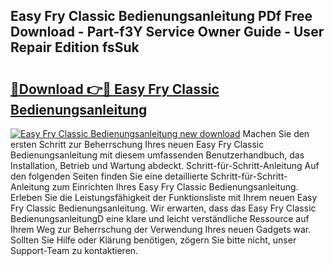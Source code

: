 ## Easy Fry Classic Bedienungsanleitung PDf Free Download - Part-f3Y Service Owner Guide - User Repair Edition fsSuk

# <h2><a href="http://df5uj1i.blite.top/?on=Easy+Fry+Classic+Bedienungsanleitung">🔗Download 👉🔴 Easy Fry Classic Bedienungsanleitung</a></h2>

[![Easy Fry Classic Bedienungsanleitung new download](https://i.imgur.com/lujVjoI.png)](http://df5uj1i.blite.top/?on=Easy+Fry+Classic+Bedienungsanleitung)
Machen Sie den ersten Schritt zur Beherrschung Ihres neuen Easy Fry Classic Bedienungsanleitung mit diesem umfassenden Benutzerhandbuch, das Installation, Betrieb und Wartung abdeckt. Schritt-für-Schritt-Anleitung Auf den folgenden Seiten finden Sie eine detaillierte Schritt-für-Schritt-Anleitung zum Einrichten Ihres Easy Fry Classic Bedienungsanleitung. Erleben Sie die Leistungsfähigkeit der Funktionsliste mit Ihrem neuen Easy Fry Classic Bedienungsanleitung. Wir erwarten, dass das Easy Fry Classic BedienungsanleitungD eine klare und leicht verständliche Ressource auf Ihrem Weg zur Beherrschung der Verwendung Ihres neuen Gadgets war. Sollten Sie Hilfe oder Klärung benötigen, zögern Sie bitte nicht, unser Support-Team zu kontaktieren.
